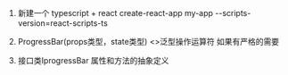 1. 新建一个 typescript + react
   create-react-app my-app --scripts-version=react-scripts-ts

2. ProgressBar(props类型，state类型)
   <>泛型操作运算符
   如果有严格的需要
3. 接口类IprogressBar  属性和方法的抽象定义